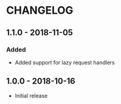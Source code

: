 # CHANGELOG

## 1.1.0 - 2018-11-05

### Added

- Added support for lazy request handlers

## 1.0.0 - 2018-10-16

- Initial release
